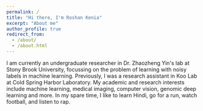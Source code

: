 ```yaml
---
permalink: /
title: "Hi there, I'm Roshan Kenia"
excerpt: "About me"
author_profile: true
redirect_from: 
  - /about/
  - /about.html
---
```


I am currently an undergraduate researcher in Dr. Zhaozheng Yin's lab at Stony Brook University, focussing on the problem of learning with noisy labels in machine learning. Previously, I was a research assistant in Koo Lab at Cold Spring Harbor Laboratory. My academic and research interests include machine learning, medical imaging, computer vision, genomic deep learning and more. In my spare time, I like to learn Hindi, go for a run, watch football, and listen to rap.